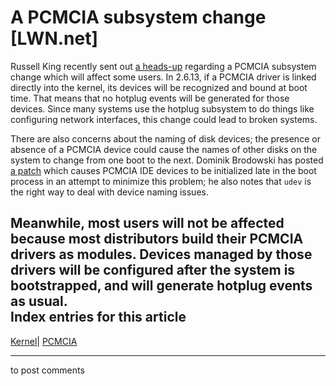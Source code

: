 # A PCMCIA subsystem change [LWN.net]

Russell King recently sent out [a heads-up](/Articles/146105/) regarding a PCMCIA subsystem change which will affect some users. In 2.6.13, if a PCMCIA driver is linked directly into the kernel, its devices will be recognized and bound at boot time. That means that no hotplug events will be generated for those devices. Since many systems use the hotplug subsystem to do things like configuring network interfaces, this change could lead to broken systems. 

There are also concerns about the naming of disk devices; the presence or absence of a PCMCIA device could cause the names of other disks on the system to change from one boot to the next. Dominik Brodowski has posted [a patch](/Articles/146106/) which causes PCMCIA IDE devices to be initialized late in the boot process in an attempt to minimize this problem; he also notes that `udev` is the right way to deal with device naming issues. 

Meanwhile, most users will not be affected because most distributors build their PCMCIA drivers as modules. Devices managed by those drivers will be configured after the system is bootstrapped, and will generate hotplug events as usual.  
Index entries for this article  
---  
[Kernel](/Kernel/Index)| [PCMCIA](/Kernel/Index#PCMCIA)  
  


* * *

to post comments 
